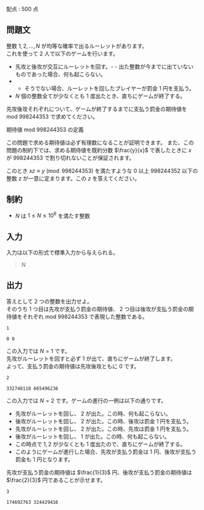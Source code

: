 配点 : $500$ 点

## 問題文

整数 $1,2,\dots,N$ が均等な確率で出るルーレットがあります。<br>
これを使って $2$ 人で以下のゲームを行います。  

- 先攻と後攻が交互にルーレットを回す。-   - 出た整数が今までに出ていないものであった場合、何も起こらない。
-   - そうでない場合、ルーレットを回したプレイヤーが罰金 $1$ 円を支払う。
- $N$ 個の整数全てが少なくとも $1$ 度出たとき、直ちにゲームが終了する。

先攻後攻それぞれについて、ゲームが終了するまでに支払う罰金の期待値を $\text{mod}\ 998244353$ で求めてください。  

期待値 $\text{mod } 998244353$ の定義

この問題で求める期待値は必ず有理数になることが証明できます。
また、この問題の制約下では、求める期待値を既約分数 $\frac{y}{x}$ で表したときに $x$ が $998244353$ で割り切れないことが保証されます。

このとき $xz \equiv y \pmod{998244353}$ を満たすような $0$ 以上 $998244352$ 以下の整数 $z$ が一意に定まります。この $z$ を答えてください。

## 制約

- $N$ は $1 \le N \le 10^6$ を満たす整数

## 入力

入力は以下の形式で標準入力から与えられる。

> $N$

## 出力

答えとして $2$ つの整数を出力せよ。<br>
そのうち $1$ つ目は先攻が支払う罰金の期待値、 $2$ つ目は後攻が支払う罰金の期待値をそれぞれ $\text{mod}\ 998244353$ で表現した整数である。

```input1
1
```

```output1
0 0
```

この入力では $N=1$ です。<br>
先攻がルーレットを回すと必ず $1$ が出て、直ちにゲームが終了します。<br>
よって、支払う罰金の期待値は先攻後攻ともに $0$ です。

```input2
2
```

```output2
332748118 665496236
```

この入力では $N=2$ です。ゲームの進行の一例は以下の通りです。

- 先攻がルーレットを回し、 $2$ が出た。この時、何も起こらない。
- 後攻がルーレットを回し、 $2$ が出た。この時、後攻は罰金 $1$ 円を支払う。
- 先攻がルーレットを回し、 $2$ が出た。この時、先攻は罰金 $1$ 円を支払う。
- 後攻がルーレットを回し、 $1$ が出た。この時、何も起こらない。
- この時点で $1,2$ が少なくとも $1$ 度出たので、直ちにゲームが終了する。
- このようにゲームが進行した場合、先攻が支払う罰金は $1$ 円、後攻が支払う罰金も $1$ 円となります。

先攻が支払う罰金の期待値は $\frac{1}{3}$ 円、後攻が支払う罰金の期待値は $\frac{2}{3}$ 円であることが示せます。

```input3
3
```

```output3
174692763 324429416
```